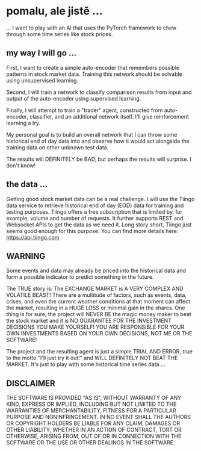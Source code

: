 # pomalu, ale jistĕ ...

... I want to play with an AI that uses the PyTorch framework to
chew through some time series like stock prices.

## my way I will go ...

First, I want to create a simple auto-encoder that remembers possible
patterns in stock market data. Training this network should be solvable
using unsupervised learning.

Second, I will train a network to classify comparison results from input
and output of the auto-encoder using supervised learning.

Finally, I will attempt to train a "trader" agent, constructed from
auto-encoder, classifier, and an additional network itself. I'll give
reinforcement learning a try.

My personal goal is to build an overall network that I can throw some
historical end of day data into and observe how it would act alongside
the training data on other unknown test data.

The results will DEFINITELY be BAD, but perhaps the results will surprise.
I don't know!

## the data ...

Getting good stock market data can be a real challenge.
I will use the Tiingo data service to retrieve historical end of day (EOD)
data for training and testing purposes.
Tiingo offers a free subscription that is limited by, for example, volume
and number of requests. It further supports REST and Websocket APIs
to get the data as we need it. Long story short, Tiingo just seems good
enough for this purpose.
You can find more details here: https://api.tiingo.com

## WARNING

Some events and data may already be priced into the historical data and form
a possible indicator to predict something in the future.

The TRUE story is:
The EXCHANGE MARKET is A VERY COMPLEX AND VOLATILE BEAST!
There are a multitude of factors, such as events, data, crises, and even
the current weather conditions at that moment can affect the market,
resulting in a HUGE LOSS or minimal gain in the shares.
One thing is for sure, the project will NEVER BE the magic money maker
to beat the stock market and it is NO GUARANTEE FOR THE INVESTMENT
DECISIONS YOU MAKE YOURSELF! YOU ARE RESPONSIBLE FOR YOUR
OWN INVESTMENTS BASED ON YOUR OWN DECISIONS, NOT ME OR
THE SOFTWARE!

The project and the resulting agent is just a simple TRIAL AND ERROR,
true to the motto "I'll just try it out!" and WILL DEFINITELY NOT BEAT THE
MARKET. It's just to play with some historical time series data....

## DISCLAIMER
THE SOFTWARE IS PROVIDED "AS IS", WITHOUT WARRANTY OF ANY KIND,
EXPRESS OR IMPLIED, INCLUDING BUT NOT LIMITED TO THE WARRANTIES
OF MERCHANTABILITY, FITNESS FOR A PARTICULAR PURPOSE AND
NONINFRINGEMENT. IN NO EVENT SHALL THE AUTHORS OR COPYRIGHT
HOLDERS BE LIABLE FOR ANY CLAIM, DAMAGES OR OTHER LIABILITY,
WHETHER IN AN ACTION OF CONTRACT, TORT OR OTHERWISE, ARISING
FROM, OUT OF OR IN CONNECTION WITH THE SOFTWARE OR THE USE OR
OTHER DEALINGS IN THE SOFTWARE.
